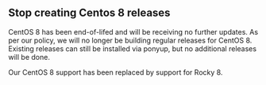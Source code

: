 ## Stop creating Centos 8 releases

CentOS 8 has been end-of-lifed and will be receiving no further updates. As per our policy, we will no longer be building regular releases for CentOS 8. Existing releases can still be installed via ponyup, but no additional releases will be done.

Our CentOS 8 support has been replaced by support for Rocky 8.
